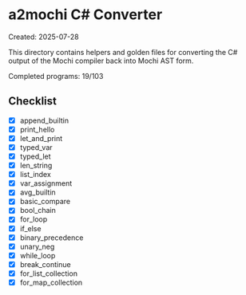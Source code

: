 # a2mochi C# Converter

Created: 2025-07-28

This directory contains helpers and golden files for converting the C# output of the Mochi compiler back into Mochi AST form.

Completed programs: 19/103

## Checklist
- [x] append_builtin
- [x] print_hello
- [x] let_and_print
- [x] typed_var
- [x] typed_let
- [x] len_string
- [x] list_index
- [x] var_assignment
- [x] avg_builtin
- [x] basic_compare
- [x] bool_chain
- [x] for_loop
- [x] if_else
- [x] binary_precedence
- [x] unary_neg
- [x] while_loop
- [x] break_continue
- [x] for_list_collection
- [x] for_map_collection
